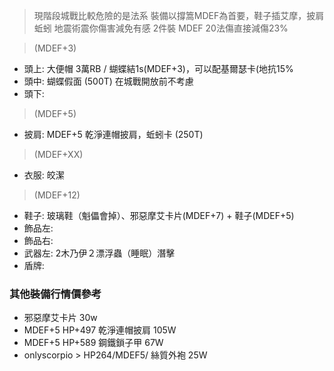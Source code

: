 
> 現階段城戰比較危險的是法系
> 裝備以撐篙MDEF為首要，鞋子插艾摩，披肩蚯蚓 地震術震你傷害減免有感
> 2件裝 MDEF 20法傷直接減傷23%

> (MDEF+3)
- 頭上: 大便帽 3萬RB / 蝴蝶結1s(MDEF+3)，可以配基爾瑟卡(地抗15%
- 頭中: 蝴蝶假面 (500T) 在城戰開放前不考慮
- 頭下:
> (MDEF+5)
- 披肩: MDEF+5 乾淨連帽披肩，蚯蚓卡 (250T)
> (MDEF+XX)
- 衣服: 皎潔
> (MDEF+12)
- 鞋子: 玻璃鞋（魁儡會掉）、邪惡摩艾卡片(MDEF+7) + 鞋子(MDEF+5)
- 飾品左:
- 飾品右:
- 武器左: 2木乃伊２漂浮蟲（睡眠）潛擊
- 盾牌:
  



### 其他裝備行情價參考
- 邪惡摩艾卡片 30w
- MDEF+5 HP+497 乾淨連帽披肩 105W
- MDEF+5 HP+589 鋼鐵鎖子甲 67W
- onlyscorpio > HP264/MDEF5/  絲質外袍   25W 
